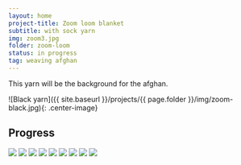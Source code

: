 ```yaml
---
layout: home
project-title: Zoom loom blanket
subtitle: with sock yarn
img: zoom3.jpg
folder: zoom-loom
status: in progress
tag: weaving afghan
---
```

This yarn will be the background for the afghan.

![Black yarn]({{ site.baseurl }}/projects/{{ page.folder }}/img/zoom-black.jpg){: .center-image}

## Progress
<section id="photos">
<img src="{{ site.baseurl }}/projects/mitre-afghan/img/mitre1.jpg" />
<img src="{{ site.baseurl }}/projects/zoom-loom/img/zoom1.jpg" />
<img src="{{ site.baseurl }}/projects/zoom-loom/img/zoom2.jpg" />
<img src="{{ site.baseurl }}/projects/zoom-loom/img/zoom3.jpg" />
<img src="{{ site.baseurl }}/projects/zoom-loom/img/zoom4.jpg" />
<img src="{{ site.baseurl }}/projects/zoom-loom/img/zoom5.jpg" />
<img src="{{ site.baseurl }}/projects/zoom-loom/img/zoom6.jpg" />
<img src="{{ site.baseurl }}/projects/zoom-loom/img/zoom7.jpg" />
<img src="{{ site.baseurl }}/projects/zoom-loom/img/zoom8.jpg" />
</section>